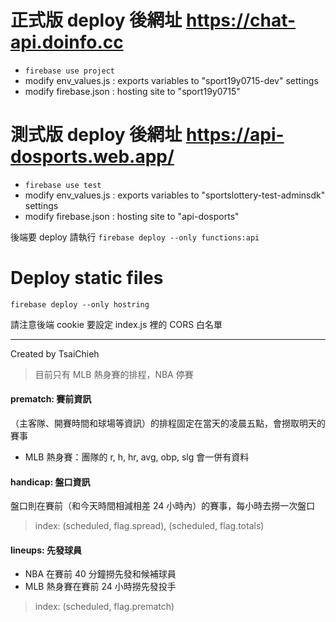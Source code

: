 # 正式版 deploy 後網址 https://chat-api.doinfo.cc

- `firebase use project`
- modify env_values.js : exports variables to "sport19y0715-dev" settings
- modify firebase.json : hosting site to "sport19y0715"

# 測式版 deploy 後網址 https://api-dosports.web.app/

- `firebase use test`
- modify env_values.js : exports variables to "sportslottery-test-adminsdk" settings
- modify firebase.json : hosting site to "api-dosports"

後端要 deploy 請執行
`firebase deploy --only functions:api`

# Deploy static files

`firebase deploy --only hostring`

請注意後端 cookie 要設定 index.js 裡的 CORS 白名單

---

Created by TsaiChieh

> 目前只有 MLB 熱身賽的排程，NBA 停賽

#### prematch: 賽前資訊

（主客隊、開賽時間和球場等資訊）的排程固定在當天的凌晨五點，會撈取明天的賽事

- MLB 熱身賽：團隊的 r, h, hr, avg, obp, slg 會一併有資料

#### handicap: 盤口資訊

盤口則在賽前（和今天時間相減相差 24 小時內）的賽事，每小時去撈一次盤口

> index: (scheduled, flag.spread), (scheduled, flag.totals)

#### lineups: 先發球員

- NBA 在賽前 40 分鐘撈先發和候補球員
- MLB 熱身賽在賽前 24 小時撈先發投手

> index: (scheduled, flag.prematch)
